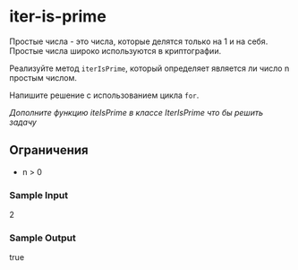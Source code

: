 # iter-is-prime
Простые числа - это числа, которые делятся только на 1 и на себя. Простые числа широко используются в криптографии.

Реализуйте метод ```iterIsPrime```, который определяет является ли число n простым числом.

Напишите решение с использованием цикла ```for```.

_Дополните функцию iteIsPrime в классе IterIsPrime что бы решить задачу_

## Ограничения
* n > 0

### Sample Input
2

### Sample Output
true